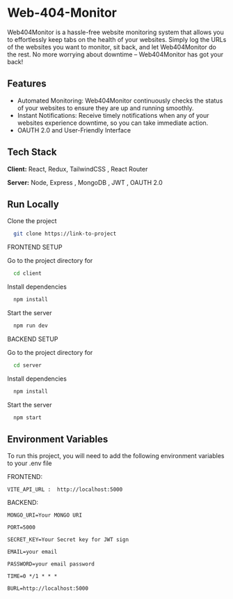 
# Web-404-Monitor

Web404Monitor is a hassle-free website monitoring system that allows you to effortlessly keep tabs on the health of your websites. Simply log the URLs of the websites you want to monitor, sit back, and let Web404Monitor do the rest. No more worrying about downtime – Web404Monitor has got your back!

## Features

- Automated Monitoring: Web404Monitor continuously checks the status of your websites to ensure they are up and running smoothly.
- Instant Notifications: Receive timely notifications when any of your websites experience downtime, so you can take immediate action.
- OAUTH 2.0 and User-Friendly Interface

## Tech Stack

**Client:**  React, Redux, TailwindCSS , React Router

**Server:** Node, Express , MongoDB , JWT , OAUTH 2.0


## Run Locally


Clone the project


```bash
  git clone https://link-to-project
```
FRONTEND SETUP

Go to the project directory for

```bash
  cd client
```

Install dependencies

```bash
  npm install
```

Start the server

```bash
  npm run dev
```

BACKEND SETUP

Go to the project directory for

```bash
  cd server
```

Install dependencies

```bash
  npm install
```

Start the server

```bash
  npm start
```


## Environment Variables

To run this project, you will need to add the following environment variables to your .env file

FRONTEND:

`VITE_API_URL :  http://localhost:5000`

BACKEND:

`MONGO_URI=Your MONGO URI`

`PORT=5000`

`SECRET_KEY=Your Secret key for JWT sign`

`EMAIL=your email`

`PASSWORD=your email password`

`TIME=0 */1 * * *`

`BURL=http://localhost:5000`





